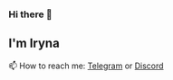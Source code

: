 ### Hi there 🦊
## I'm Iryna

📫 How to reach me: [Telegram](https://t.me/imishaa) or [Discord](https://discordapp.com/users/596710743689134089/)
